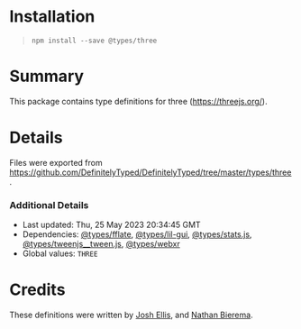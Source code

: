 # Installation
> `npm install --save @types/three`

# Summary
This package contains type definitions for three (https://threejs.org/).

# Details
Files were exported from https://github.com/DefinitelyTyped/DefinitelyTyped/tree/master/types/three.

### Additional Details
 * Last updated: Thu, 25 May 2023 20:34:45 GMT
 * Dependencies: [@types/fflate](https://npmjs.com/package/@types/fflate), [@types/lil-gui](https://npmjs.com/package/@types/lil-gui), [@types/stats.js](https://npmjs.com/package/@types/stats.js), [@types/tweenjs__tween.js](https://npmjs.com/package/@types/tweenjs__tween.js), [@types/webxr](https://npmjs.com/package/@types/webxr)
 * Global values: `THREE`

# Credits
These definitions were written by [Josh Ellis](https://github.com/joshuaellis), and [Nathan Bierema](https://github.com/Methuselah96).
